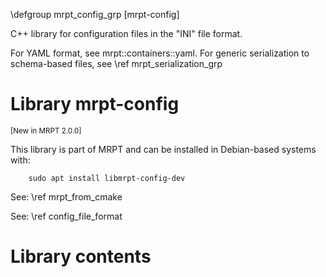 \defgroup mrpt_config_grp [mrpt-config]

C++ library for configuration files in the "INI" file format.

For YAML format, see mrpt::containers::yaml. For generic serialization to
schema-based files, see \ref mrpt_serialization_grp



# Library mrpt-config
<small> [New in MRPT 2.0.0] </small>

This library is part of MRPT and can be installed in Debian-based systems with:

		sudo apt install libmrpt-config-dev

See: \ref mrpt_from_cmake

See: \ref config_file_format

# Library contents
